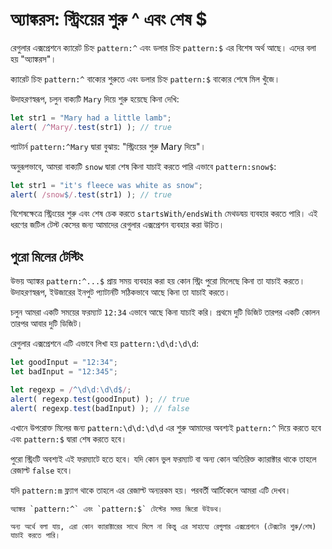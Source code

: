 # অ্যাঙ্করস: স্ট্রিংয়ের শুরু ^ এবং শেষ $

রেগুলার এক্সপ্রেশনে ক্যারেট চিহ্ন `pattern:^` এবং ডলার চিহ্ন `pattern:$` এর বিশেষ অর্থ আছে। এদের বলা হয় "অ্যাঙ্করস"।

ক্যারেট চিহ্ন `pattern:^` বাক্যের শুরুতে এবং ডলার চিহ্ন `pattern:$` বাক্যের শেষে মিল খুঁজে।

উদাহরণস্বরূপ, চলুন বাক্যটি `Mary` দিয়ে শুরু হয়েছে কিনা দেখি:

```js run
let str1 = "Mary had a little lamb";
alert( /^Mary/.test(str1) ); // true
```

প্যাটার্ন `pattern:^Mary` দ্বারা বুঝায়: "স্ট্রিংয়ের শুরু Mary দিয়ে"।

অনুরূপভাবে, আমরা বাক্যটি `snow` দ্বারা শেষ কিনা যাচাই করতে পারি এভাবে `pattern:snow$`:

```js run
let str1 = "it's fleece was white as snow";
alert( /snow$/.test(str1) ); // true
```

বিশেষক্ষেত্রে স্ট্রিংয়ের শুরু এবং শেষ চেক করতে `startsWith/endsWith` মেথডদ্বয় ব্যবহার করতে পারি। এই ধরণের জটিল টেস্ট কেসের জন্য আমাদের রেগুলার এক্সপ্রেশন ব্যবহার করা উচিত।

## পুরো মিলের টেস্টিং

উভয় অ্যাঙ্কর `pattern:^...$` প্রায় সময় ব্যবহার করা হয় কোন স্ট্রিং পুরো মিলেছে কিনা তা যাচাই করতে। উদাহরণস্বরূপ, ইউজারের ইনপুট প্যাটার্নটি সঠিকভাবে আছে কিনা তা যাচাই করতে।

চলুন আমরা একটি সময়ের ফরম্যাট `12:34` এভাবে আছে কিনা যাচাই করি। প্রথমে দুটি ডিজিট তারপর একটি কোলন তারপর আবার দুটি ডিজিট।

রেগুলার এক্সপ্রেশনে এটি এভাবে লিখা হয় `pattern:\d\d:\d\d`:

```js run
let goodInput = "12:34";
let badInput = "12:345";

let regexp = /^\d\d:\d\d$/;
alert( regexp.test(goodInput) ); // true
alert( regexp.test(badInput) ); // false
```

এখানে উপরোক্ত মিলের জন্য `pattern:\d\d:\d\d` এর শুরু আমাদের অবশ্যই `pattern:^` দিয়ে করতে হবে এবং `pattern:$` দ্বারা শেষ করতে হবে।

পুরো স্ট্রিংটি অবশ্যই এই ফরম্যাটে হতে হবে। যদি কোন ভুল ফরম্যাট বা অন্য কোন অতিরিক্ত ক্যারাক্টার থাকে তাহলে রেজাল্ট `false` হবে।

যদি `pattern:m` ফ্ল্যাগ থাকে তাহলে এর রেজাল্ট অন্যরকম হয়। পরবর্তী আর্টিকেলে আমরা এটি দেখব।

```smart header="অ্যাঙ্করগুলো জিরো উইডথ\""
অ্যাঙ্কর `pattern:^` এবং `pattern:$` টেস্টের সময় জিরো উইডথ।

অন্য অর্থে বলা যায়, এরা কোন ক্যারাক্টারের সাথে মিলে না কিন্তু এর সাহায্যে রেগুলার এক্সপ্রেশনে (টেক্সটের শুরু/শেষ) যাচাই করতে পারি।
```
